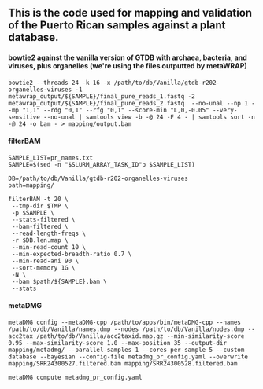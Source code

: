 ## This is the code used for mapping and validation of the Puerto Rican samples against a plant database.

#### bowtie2 against the vanilla version of GTDB with archaea, bacteria, and viruses, plus organelles (we're using the files outputted by metaWRAP)
```
bowtie2 --threads 24 -k 16 -x /path/to/db/Vanilla/gtdb-r202-organelles-viruses -1 metawrap_output/${SAMPLE}/final_pure_reads_1.fastq -2 metawrap_output/${SAMPLE}/final_pure_reads_2.fastq  --no-unal --np 1 --mp "1,1" --rdg "0,1" --rfg "0,1" --score-min "L,0,-0.05" --very-sensitive --no-unal | samtools view -b -@ 24 -F 4 - | samtools sort -n -@ 24 -o bam - > mapping/output.bam
```

#### filterBAM
```
SAMPLE_LIST=pr_names.txt
SAMPLE=$(sed -n "$SLURM_ARRAY_TASK_ID"p $SAMPLE_LIST)

DB=/path/to/db/Vanilla/gtdb-r202-organelles-viruses
path=mapping/

filterBAM -t 20 \
 --tmp-dir $TMP \
 -p $SAMPLE \
 --stats-filtered \
 --bam-filtered \
 --read-length-freqs \
 -r $DB.len.map \
 --min-read-count 10 \
 --min-expected-breadth-ratio 0.7 \
 --min-read-ani 90 \
 --sort-memory 1G \
 -N \
 --bam $path/${SAMPLE}.bam \
 --stats
```

#### metaDMG
```
metaDMG config --metaDMG-cpp /path/to/apps/bin/metaDMG-cpp --names /path/to/db/Vanilla/names.dmp --nodes /path/to/db/Vanilla/nodes.dmp --acc2tax /path/to/db/Vanilla/acc2taxid.map.gz --min-similarity-score 0.95 --max-similarity-score 1.0 --max-position 35 --output-dir mapping/metadmg/ --parallel-samples 1 --cores-per-sample 5 --custom-database --bayesian --config-file metadmg_pr_config.yaml --overwrite mapping/SRR24300527.filtered.bam mapping/SRR24300528.filtered.bam

metaDMG compute metadmg_pr_config.yaml
```
